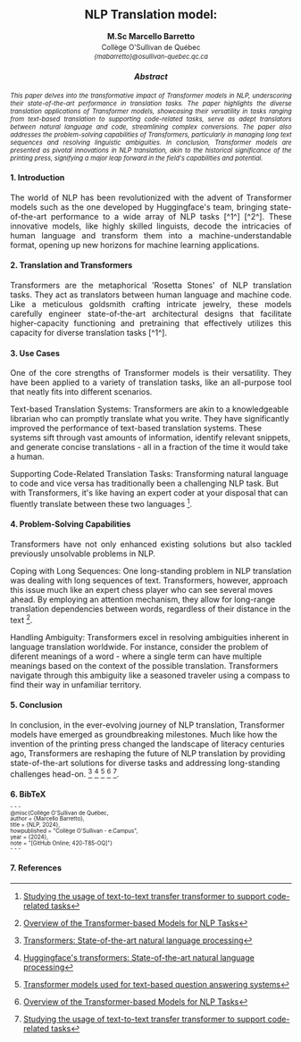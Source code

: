 <h2 style="text-align:center;">NLP Translation model:</h2>
<p style="text-align:center;"><strong>M.Sc Marcello Barretto</strong></p>
<p style="text-align:center; font-size: 0.9em; margin-top: -10px;">Collège O'Sullivan de Québec</p>
<p style="text-align:center;font-size: 0.8em; margin-top: -10px;font-style:italic;">{mabarretto}@osullivan-quebec.qc.ca</p>
<h4 style="text-align:center; font-weight:bold;font-style:italic;">Abstract</h4>
<p style="text-align:justify; font-size:0.8em; font-style:italic;">This paper delves into the transformative impact of Transformer models in NLP, underscoring their state-of-the-art performance in translation tasks. The paper highlights the diverse translation applications of Transformer models, showcasing their versatility in tasks ranging from text-based translation to supporting code-related tasks, serve as adept translators between natural language and code, streamlining complex conversions. The paper also addresses the problem-solving capabilities of Transformers, particularly in managing long text sequences and resolving linguistic ambiguities. In conclusion, Transformer models are presented as pivotal innovations in NLP translation, akin to the historical significance of the printing press, signifying a major leap forward in the field's capabilities and potential.</p>

#### 1. Introduction

<p style="text-align:justify;font-size;">The world of NLP has been revolutionized with the advent of Transformer models such as the one developed by Huggingface's team, bringing state-of-the-art performance to a wide array of NLP tasks [^1^] [^2^]. These innovative models, like highly skilled linguists, decode the intricacies of human language and transform them into a machine-understandable format, opening up new horizons for machine learning applications.</p>

#### 2. Translation and Transformers

<p style="text-align:justify; font-size;">Transformers are the metaphorical 'Rosetta Stones' of NLP translation tasks. They act as translators between human language and machine code. Like a meticulous goldsmith crafting intricate jewelry, these models carefully engineer state-of-the-art architectural designs that facilitate higher-capacity functioning and pretraining that effectively utilizes this capacity for diverse translation tasks [^1^].</p>

#### 3. Use Cases

<p style="text-align:justify; font-size;">One of the core strengths of Transformer models is their versatility. They have been applied to a variety of translation tasks, like an all-purpose tool that neatly fits into different scenarios.

Text-based Translation Systems: Transformers are akin to a knowledgeable librarian who can promptly translate what you write. They have significantly improved the performance of text-based translation systems. These systems sift through vast amounts of information, identify relevant snippets, and generate concise translations - all in a fraction of the time it would take a human.

Supporting Code-Related Translation Tasks: Transforming natural language to code and vice versa has traditionally been a challenging NLP task. But with Transformers, it's like having an expert coder at your disposal that can fluently translate between these two languages [^5^].</p>

#### 4. Problem-Solving Capabilities

<p style="text-align:justify; font-size;">Transformers have not only enhanced existing solutions but also tackled previously unsolvable problems in NLP.

Coping with Long Sequences: One long-standing problem in NLP translation was dealing with long sequences of text. Transformers, however, approach this issue much like an expert chess player who can see several moves ahead. By employing an attention mechanism, they allow for long-range translation dependencies between words, regardless of their distance in the text [^4^].

Handling Ambiguity: Transformers excel in resolving ambiguities inherent in language translation worldwide. For instance, consider the problem of diferent meanings of a word - where a single term can have multiple meanings based on the context of the possible translation. Transformers navigate through this ambiguity like a seasoned traveler using a compass to find their way in unfamiliar territory.</p>

#### 5. Conclusion

In conclusion, in the ever-evolving journey of NLP translation, Transformer models have emerged as groundbreaking milestones. Much like how the invention of the printing press changed the landscape of literacy centuries ago, Transformers are reshaping the future of NLP translation by providing state-of-the-art solutions for diverse tasks and addressing long-standing challenges head-on. [^1^] [^2^] [^3^] [^4^] [^5^].

#### 6. BibTeX

<p style="font-size: 0.7em; margin-top: -10px;">
- - - </p>

<p style="font-size: 0.7em; margin-top: -10px;">
@misc{Collège O'Sullivan de Québec,</p>
<p style="font-size: 0.7em; margin-top: -10px;">
  author = {Marcello Barretto},</p>
<p style="font-size: 0.7em; margin-top: -10px;">
  title = {NLP, 2024},</p>
<p style="font-size: 0.7em; margin-top: -10px;">
  howpublished = "Collège O'Sullivan - e.Campus",</p>
<p style="font-size: 0.7em; margin-top: -10px;">
  year = {2024},</p>
<p style="font-size: 0.7em; margin-top: -10px;">
  note = "[GitHub Online; 420-T85-OQ]"}</p>

<p style="font-size: 0.7em; margin-top: -10px;">
- - - </p>

#### 7. References

[^1^]: [Transformers: State-of-the-art natural language processing](https://aclanthology.org/2020.emnlp-demos.6/)
[^2^]: [Huggingface's transformers: State-of-the-art natural language processing](https://arxiv.org/abs/1910.03771)
[^3^]: [Transformer models used for text-based question answering systems](https://link.springer.com/article/10.1007/s10489-022-04052-8)
[^4^]: [Overview of the Transformer-based Models for NLP Tasks](https://ieeexplore.ieee.org/abstract/document/9222960/)
[^5^]: [Studying the usage of text-to-text transfer transformer to support code-related tasks](https://ieeexplore.ieee.org/abstract/document/9401982/)












